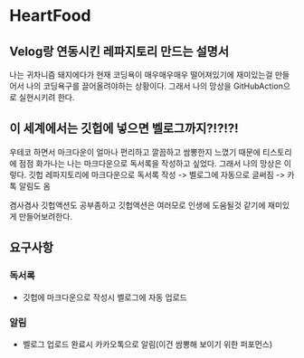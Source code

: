 # HeartFood

## Velog랑 연동시킨 레파지토리 만드는 설명서
나는 귀차니즘 돼지에다가 현재 코딩욕이 매우매우매우 떨어져있기에
재미있는걸 만들어서 나의 코딩욕구를 끌어올려야하는 상황이다.
그래서 나의 망상을 GitHubAction으로 실현시키려 한다.

## 이 세계에서는 깃헙에 넣으면 벨로그까지?!?!?!
우테코 하면서 마크다운이 얼마나 편리하고 깔끔하고 쌈뽕한지 느꼈기 때문에 티스토리에 점점 화가나는 나는 마크다운으로 독서록을 작성하고 싶었다.
그래서 나의 망상은 이렇다.
깃헙 레파지토리에 마크다운으로 독서록 작성 -> 벨로그에 자동으로 글써짐 -> 카톡 알림도 옴

겸사겸사 깃헙액션도 공부좀하고 깃헙액션은 여러모로 인생에 도움될것 같기에 재미있게 만들어보려한다.

## 요구사항
### 독서록
- 깃헙에 마크다운으로 작성시 벨로그에 자동 업로드
### 알림
- 벨로그 업로드 완료시 카카오톡으로 알림(이건 쌈뽕해 보이기 위한 퍼포먼스)  
